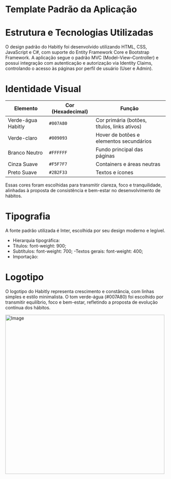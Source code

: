 # Template Padrão da Aplicação

# Estrutura e Tecnologias Utilizadas

O design padrão do Habitly foi desenvolvido utilizando HTML, CSS, JavaScript e C#, com suporte do Entity Framework Core e Bootstrap Framework.
A aplicação segue o padrão MVC (Model–View–Controller) e possui integração com autenticação e autorização via Identity Claims, controlando o acesso às páginas por perfil de usuário (User e Admin).

# Identidade Visual
| Elemento           | Cor (Hexadecimal) | Função                                       |
| ------------------ | ----------------- | -------------------------------------------- |
| Verde-água Habitly | `#007A80`         | Cor primária (botões, títulos, links ativos) |
| Verde-claro        | `#009093`         | Hover de botões e elementos secundários      |
| Branco Neutro      | `#FFFFFF`         | Fundo principal das páginas                  |
| Cinza Suave        | `#F5F7F7`         | Containers e áreas neutras                   |
| Preto Suave        | `#2B2F33`         | Textos e ícones                              |


Essas cores foram escolhidas para transmitir clareza, foco e tranquilidade, alinhadas à proposta de consistência e bem-estar no desenvolvimento de hábitos.

# Tipografia
A fonte padrão utilizada é Inter, escolhida por seu design moderno e legível.
- Hierarquia tipográfica:
- Títulos: font-weight: 900;
- Subtítulos: font-weight: 700;
-Textos gerais: font-weight: 400;
- Importação:

# Logotipo 
O logotipo do Habitly representa crescimento e constância, com linhas simples e estilo minimalista.
O tom verde-água (#007A80) foi escolhido por transmitir equilíbrio, foco e bem-estar, refletindo a proposta de evolução contínua dos hábitos.

<img width="500" height="500" alt="Image" src="https://github.com/user-attachments/assets/62325ce9-34ef-4368-a814-540dc40b8ef3" />
 
